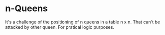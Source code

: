 # n-Queens

It's a challenge of the positioning of n queens in a table n x n. That can't be attacked by  other queen. For pratical logic purposes.
